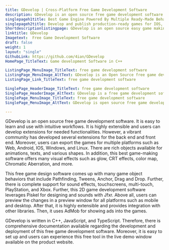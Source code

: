 ```yaml
---
title: GDevelop | Cross-Platform Free Game Development Software
description: GDevelop is an open source free game development software. It is self-hosted, extensible, and lets users develop games without any programming skills.
singlepageh1title: Best Game Engine Powered By Multiple Ready-Made Behaviours
singlepageh2title: Develop and publish production-ready games for IOS, Android, Linux, Windows, and Web. GDevelop is a 2D game development software with quick prototyping features.
Shortdescriptionlistingpage: GDevelop is an open source easy game making software. It requires no programming skills and lets its users build and publish video games for multiple platforms.
linktitle: GDevelop
Imagetext:  Free Game Development Software
draft: false
weight: 1
layout: "single"
GithubLink: https://github.com/4ian/GDevelop
HomePage_TitleText: Game development Software in C++

ListingPage_MenuImage_TitleText: free game development software
ListingPage_MenuImage_AltText: GDevelop is an Open Source free game development software
ListingPage_Link_TitleText: free game development software

SinglePage_HeaderImage_TitleText: free game development software
SinglePage_HeaderImage_AltText: GDevelop is a free game development software
SinglePage_MenuImage_TitleText: free game development software
SinglePage_MenuImage_AltText: GDevelop is open source free game development software

---
```


GDevelop is an open source free game development software. It is easy to learn and use with intuitive workflows. It is highly extensible and users can develop extensions for needed functionalities. However, a vibrant community has developed several extensions for the back end and front end. Moreover, users can export the games for multiple platforms such as Web, Android, IOS, Windows, and Linux. There are rich objects available for animations, texts, and various shapes. In addition, this best game-making software offers many visual effects such as glow, CRT effects, color map, Chromatic Aberration, and more.

This free game design software comes up with many game object behaviors that include Pathfinding, Tweens, Anchor, Drag and Drop. Further, there is complete support for sound effects, touchscreens, multi-touch, PlayStation, and Xbox. Further, this 2D game development software leverages Piskel for designing and sounds with Jfxr. Above all, users can preview the changes in a preview window for all platforms such as mobile and desktop. After that, it is highly extensible and provides integration with other libraries. Then, it uses AdMob for showing ads into the games.

GDevelop is written in C++, JavaScript, and TypeScript. Therefore, there is comprehensive documentation available regarding the development and deployment of this free game development software. Moreover, it is easy to set up and users can experience this free tool in the live demo window available on the product website.

<a class="anchor" id="requirements" name="requirements" style="font-size: 12.16px;"></a>
